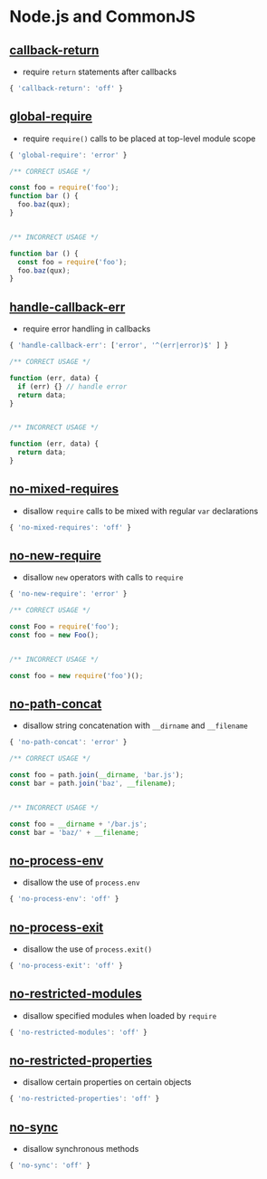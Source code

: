 # Node.js and CommonJS



## [callback-return](http://eslint.org/docs/rules/callback-return)

- require `return` statements after callbacks

``````javascript
{ 'callback-return': 'off' }
``````



## [global-require](http://eslint.org/docs/rules/global-require)

- require `require()` calls to be placed at top-level module scope

``````javascript
{ 'global-require': 'error' }
``````

``````javascript
/** CORRECT USAGE */

const foo = require('foo');
function bar () {
  foo.baz(qux);
}


/** INCORRECT USAGE */

function bar () {
  const foo = require('foo');
  foo.baz(qux);
}
``````



## [handle-callback-err](http://eslint.org/docs/rules/handle-callback-err)

- require error handling in callbacks

``````javascript
{ 'handle-callback-err': ['error', '^(err|error)$' ] }
``````

``````javascript
/** CORRECT USAGE */

function (err, data) {
  if (err) {} // handle error
  return data;
}


/** INCORRECT USAGE */

function (err, data) {
  return data;
}

``````



## [no-mixed-requires](http://eslint.org/docs/rules/no-mixed-requires)

- disallow `require` calls to be mixed with regular `var` declarations

``````javascript
{ 'no-mixed-requires': 'off' }
``````



## [no-new-require](http://eslint.org/docs/rules/no-new-require)

- disallow `new` operators with calls to `require`

``````javascript
{ 'no-new-require': 'error' }
``````

``````javascript
/** CORRECT USAGE */

const Foo = require('foo');
const foo = new Foo();


/** INCORRECT USAGE */

const foo = new require('foo')();
``````



## [no-path-concat](http://eslint.org/docs/rules/no-path-concat)

- disallow string concatenation with `__dirname` and `__filename`

``````javascript
{ 'no-path-concat': 'error' }
``````

``````javascript
/** CORRECT USAGE */

const foo = path.join(__dirname, 'bar.js');
const bar = path.join('baz', __filename);


/** INCORRECT USAGE */

const foo = __dirname + '/bar.js';
const bar = 'baz/' + __filename;
``````



## [no-process-env](http://eslint.org/docs/rules/no-process-env)

- disallow the use of `process.env`

``````javascript
{ 'no-process-env': 'off' }
``````



## [no-process-exit](http://eslint.org/docs/rules/no-process-exit)

- disallow the use of `process.exit()`

``````javascript
{ 'no-process-exit': 'off' }
``````



## [no-restricted-modules](http://eslint.org/docs/rules/no-restricted-modules)

- disallow specified modules when loaded by `require`

``````javascript
{ 'no-restricted-modules': 'off' }
``````



## [no-restricted-properties](http://eslint.org/docs/rules/no-restricted-properties)

- disallow certain properties on certain objects

``````javascript
{ 'no-restricted-properties': 'off' }
``````



## [no-sync](http://eslint.org/docs/rules/no-sync)

- disallow synchronous methods

``````javascript
{ 'no-sync': 'off' }
``````

